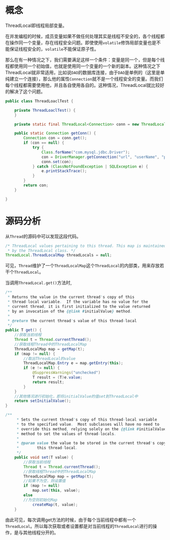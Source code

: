 # 概念

ThreadLocal即线程局部变量。

在并发编程的时候，成员变量如果不做任何处理其实是线程不安全的，各个线程都在操作同一个变量，存在线程安全问题。即使使用`volatile`修饰局部变量也是不能保证线程安全的，`volatile`不能保证原子性。

那么在有一种情况之下，我们需要满足这样一个条件：变量是同一个，但是每个线程都使用同一个初始值，也就是使用同一个变量的一个新的副本。这种情况之下ThreadLocal就非常适用，比如说`DAO`的数据库连接，由于`DAO`是单例的（这里是单纯建立一个连接），那么他的属性`Connection`就不是一个线程安全的变量。而我们每个线程都需要使用他，并且各自使用各自的。这种情况，ThreadLocal就比较好的解决了这个问题。

```java
public class ThreadLoaclTest {

	private ThreadLoaclTest() {
	}

	private static final ThreadLocal<Connection> conn = new ThreadLocal<>();

	public static Connection getConn() {
		Connection con = conn.get();
		if (con == null) {
			try {
				Class.forName("com.mysql.jdbc.Driver");
				con = DriverManager.getConnection("url", "userName", "password");
				conn.set(con);
			} catch (ClassNotFoundException | SQLException e) {
				e.printStackTrace();
			}
		}
		return con;
	}

}
```

# 源码分析

从`Thread`的源码中可以发现这段代码。

```java
/* ThreadLocal values pertaining to this thread. This map is maintained
 * by the ThreadLocal class. */
ThreadLocal.ThreadLocalMap threadLocals = null;
```

可见，`Thread`维护了一个`ThreadLocalMap`这个`ThreadLocal`的内部类，用来存放若干个`ThreadLocal`。

当调用`ThreadLocal.get()`方法时,

```java
/**
 * Returns the value in the current thread's copy of this
 * thread-local variable.  If the variable has no value for the
 * current thread, it is first initialized to the value returned
 * by an invocation of the {@link #initialValue} method.
 *
 * @return the current thread's value of this thread-local
 */
public T get() {
    //获取当前线程
    Thread t = Thread.currentThread();
    //获取线程Thread中的ThreadLocalMap
    ThreadLocalMap map = getMap(t);
    if (map != null) {
        //取出ThreadLocal的value
        ThreadLocalMap.Entry e = map.getEntry(this);
        if (e != null) {
            @SuppressWarnings("unchecked")
            T result = (T)e.value;
            return result;
        }
    }
    //其他情况进行初始化，即将initialValue的值set到ThreadLocal中
    return setInitialValue();
}

/**
     * Sets the current thread's copy of this thread-local variable
     * to the specified value.  Most subclasses will have no need to
     * override this method, relying solely on the {@link #initialValue}
     * method to set the values of thread-locals.
     *
     * @param value the value to be stored in the current thread's copy of
     *        this thread-local.
     */
    public void set(T value) {
        //获取当前线程
        Thread t = Thread.currentThread();
        //获取线程Thread中的ThreadLocalMap
        ThreadLocalMap map = getMap(t);
        //如果不为空，则设置值
        if (map != null)
            map.set(this, value);
        else
        //为空则初始化Map
            createMap(t, value);
    }
```

由此可见，每次调用get方法的时候，由于每个当前线程中都有一个`ThreadLocal`。所以每次获取或者设置都是对当前线程的`ThreadLocal`进行的操作，是与其他线程分开的。